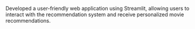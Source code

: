 Developed a user-friendly web application using Streamlit, allowing users to interact with the recommendation system and receive personalized movie recommendations.
